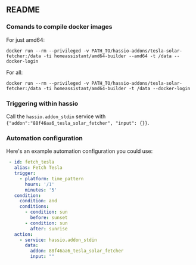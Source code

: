## README

### Comands to compile docker images

For just amd64:

```
docker run --rm --privileged -v PATH_TO/hassio-addons/tesla-solar-fetcher:/data -ti homeassistant/amd64-builder --amd64 -t /data --docker-login
```

For all:

```
docker run --rm --privileged -v PATH_TO/hassio-addons/tesla-solar-fetcher:/data -ti homeassistant/amd64-builder -t /data --docker-login
```

### Triggering within hassio

Call the `hassio.addon_stdin` service with `{"addon":"88f46aa6_tesla_solar_fetcher",
"input": {}}`.

### Automation configuration

Here's an example automation configuration you could use:

```yaml
 - id: fetch_tesla
   alias: Fetch Tesla
   trigger:
     - platform: time_pattern
       hours: '/1'
       minutes: '5'
   condition:
     condition: and
     conditions:
       - condition: sun
         before: sunset
       - condition: sun
         after: sunrise
   action:
     - service: hassio.addon_stdin
       data:
         addon: 88f46aa6_tesla_solar_fetcher
         input: ""
```
